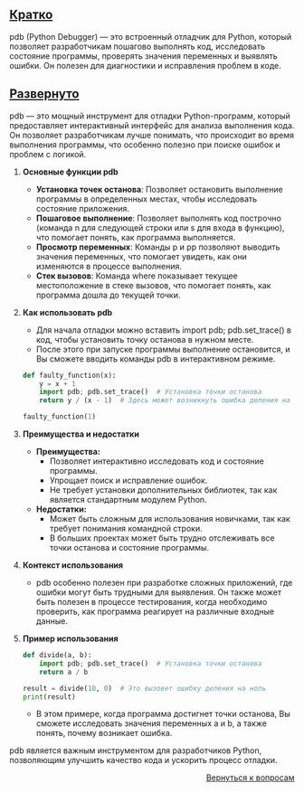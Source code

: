 ## <u>Кратко</u>

pdb (Python Debugger) — это встроенный отладчик для Python, который позволяет разработчикам пошагово выполнять код,
исследовать состояние программы, проверять значения переменных и выявлять ошибки. Он полезен для диагностики и
исправления проблем в коде.

## <u>Развернуто</u>

pdb — это мощный инструмент для отладки Python-программ, который предоставляет интерактивный интерфейс для анализа
выполнения кода. Он позволяет разработчикам лучше понимать, что происходит во время выполнения программы, что особенно
полезно при поиске ошибок и проблем с логикой.

1. **Основные функции pdb**
    - **Установка точек останова**: Позволяет остановить выполнение программы в определенных местах, чтобы исследовать
      состояние приложения.
    - **Пошаговое выполнение**: Позволяет выполнять код построчно (команда n для следующей строки или s для входа в
      функцию), что помогает понять, как программа выполняется.
    - **Просмотр переменных**: Команды p и pp позволяют выводить значения переменных, что помогает увидеть, как они
      изменяются в процессе выполнения.
    - **Стек вызовов**: Команда where показывает текущее местоположение в стеке вызовов, что помогает понять, как
      программа дошла до текущей точки.

2. **Как использовать pdb**
    - Для начала отладки можно вставить import pdb; pdb.set_trace() в код, чтобы установить точку останова в нужном
      месте.
    - После этого при запуске программы выполнение остановится, и Вы сможете вводить команды pdb в интерактивном режиме.
    ```Python
    def faulty_function(x):
        y = x + 1
        import pdb; pdb.set_trace()  # Установка точки останова
        return y / (x - 1)  # Здесь может возникнуть ошибка деления на ноль

    faulty_function(1)
    ```

3. **Преимущества и недостатки**
    - **Преимущества:**
        - Позволяет интерактивно исследовать код и состояние программы.
        - Упрощает поиск и исправление ошибок.
        - Не требует установки дополнительных библиотек, так как является стандартным модулем Python.
    - **Недостатки:**
        - Может быть сложным для использования новичками, так как требует понимания командной строки.
        - В больших проектах может быть трудно отслеживать все точки останова и состояние программы.

4. **Контекст использования**
    - pdb особенно полезен при разработке сложных приложений, где ошибки могут быть трудными для выявления. Он также
      может быть полезен в процессе тестирования, когда необходимо проверить, как программа реагирует на различные
      входные данные.

5. **Пример использования**
    ```Python
    def divide(a, b):
        import pdb; pdb.set_trace()  # Установка точки останова
        return a / b

    result = divide(10, 0)  # Это вызовет ошибку деления на ноль
    print(result)
    ```
    - В этом примере, когда программа достигнет точки останова, Вы сможете исследовать значения переменных a и b,
      а также понять, почему возникает ошибка.

pdb является важным инструментом для разработчиков Python, позволяющим улучшить качество кода и ускорить процесс
отладки.

<div align="right">

[Вернуться к вопросам](../Вопросы.md)

</div>
